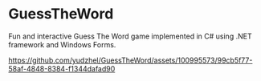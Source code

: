 # GuessTheWord
Fun and interactive Guess The Word game implemented in C# using .NET framework and Windows Forms.

https://github.com/yudzhel/GuessTheWord/assets/100995573/99cb5f77-58af-4848-8384-f1344dafad90

